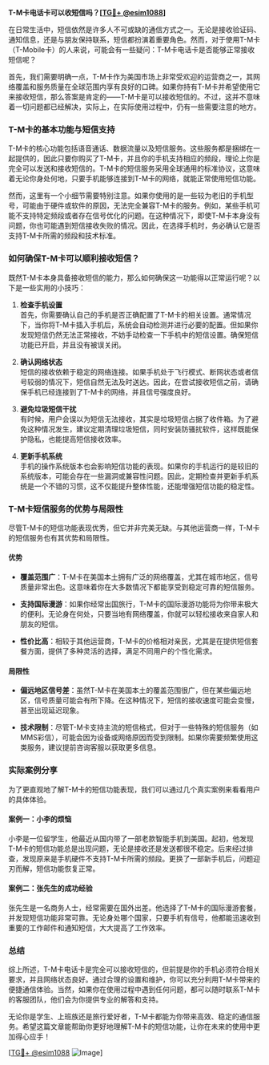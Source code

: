 **T-M卡电话卡可以收短信吗？[[TG💪+ @esim1088](https://t.me/s/esim1088)]**

在日常生活中，短信依然是许多人不可或缺的通信方式之一。无论是接收验证码、通知信息，还是与朋友保持联系，短信都扮演着重要角色。然而，对于使用T-M卡（T-Mobile卡）的人来说，可能会有一些疑问：T-M卡电话卡是否能够正常接收短信呢？

首先，我们需要明确一点，T-M卡作为美国市场上非常受欢迎的运营商之一，其网络覆盖和服务质量在全球范围内享有良好的口碑。如果你持有T-M卡并希望使用它来接收短信，那么答案是肯定的——T-M卡是可以接收短信的。不过，这并不意味着一切问题都已经解决，实际上，在实际使用过程中，仍有一些需要注意的地方。

### T-M卡的基本功能与短信支持

T-M卡的核心功能包括语音通话、数据流量以及短信服务。这些服务都是捆绑在一起提供的，因此只要你购买了T-M卡，并且你的手机支持相应的频段，理论上你是完全可以发送和接收短信的。T-M卡的短信服务采用全球通用的标准协议，这意味着无论你身处何地，只要手机能够连接到T-M卡的网络，就能正常使用短信功能。

然而，这里有一个小细节需要特别注意。如果你使用的是一些较为老旧的手机型号，可能由于硬件或软件的原因，无法完全兼容T-M卡的服务。例如，某些手机可能不支持特定频段或者存在信号优化的问题。在这种情况下，即使T-M卡本身没有问题，你也可能遇到短信接收失败的情况。因此，在选择手机时，务必确认它是否支持T-M卡所需的频段和技术标准。

### 如何确保T-M卡可以顺利接收短信？

既然T-M卡本身具备接收短信的能力，那么如何确保这一功能得以正常运行呢？以下是一些实用的小技巧：

1. **检查手机设置**  
   首先，你需要确认自己的手机是否正确配置了T-M卡的相关设置。通常情况下，当你将T-M卡插入手机后，系统会自动检测并进行必要的配置。但如果你发现短信仍然无法正常接收，不妨手动检查一下手机中的短信设置。确保短信功能已开启，并且没有被误关闭。

2. **确认网络状态**  
   短信的接收依赖于稳定的网络连接。如果手机处于飞行模式、断网状态或者信号较弱的情况下，短信自然无法及时送达。因此，在尝试接收短信之前，请确保手机已经连接到了T-M卡的网络，并且信号强度良好。

3. **避免垃圾短信干扰**  
   有时候，用户会误以为短信无法接收，其实是垃圾短信占据了收件箱。为了避免这种情况发生，建议定期清理垃圾短信，同时安装防骚扰软件，这样既能保护隐私，也能提高短信接收效率。

4. **更新手机系统**  
   手机的操作系统版本也会影响短信功能的表现。如果你的手机运行的是较旧的系统版本，可能会存在一些漏洞或兼容性问题。因此，定期检查并更新手机系统是一个不错的习惯，这不仅能提升整体性能，还能增强短信功能的稳定性。

### T-M卡短信服务的优势与局限性

尽管T-M卡的短信功能表现优秀，但它并非完美无缺。与其他运营商一样，T-M卡的短信服务也有其优势和局限性。

#### 优势

- **覆盖范围广**：T-M卡在美国本土拥有广泛的网络覆盖，尤其在城市地区，信号质量非常出色。这意味着你在大多数情况下都能享受到稳定可靠的短信服务。
  
- **支持国际漫游**：如果你经常出国旅行，T-M卡的国际漫游功能将为你带来极大的便利。无论身在何处，只要当地有网络覆盖，你就可以轻松接收来自家人和朋友的短信。

- **性价比高**：相较于其他运营商，T-M卡的价格相对亲民，尤其是在提供短信套餐方面，提供了多种灵活的选择，满足不同用户的个性化需求。

#### 局限性

- **偏远地区信号差**：虽然T-M卡在美国本土的覆盖范围很广，但在某些偏远地区，信号质量可能会有所下降。在这种情况下，短信的接收速度可能会变慢，甚至出现延迟现象。

- **技术限制**：尽管T-M卡支持主流的短信格式，但对于一些特殊的短信服务（如MMS彩信），可能会因为设备或网络原因而受到限制。如果你需要频繁使用这类服务，建议提前咨询客服以获取更多信息。

### 实际案例分享

为了更直观地了解T-M卡的短信功能表现，我们可以通过几个真实案例来看看用户的具体体验。

#### 案例一：小李的烦恼

小李是一位留学生，他最近从国内带了一部老款智能手机到美国。起初，他发现T-M卡的短信功能总是出现问题，无论是接收还是发送都很不稳定。后来经过排查，发现原来是手机硬件不支持T-M卡所需的频段。更换了一部新手机后，问题迎刃而解，短信功能恢复正常。

#### 案例二：张先生的成功经验

张先生是一名商务人士，经常需要在国外出差。他选择了T-M卡的国际漫游套餐，并发现短信功能非常可靠。无论身处哪个国家，只要手机有信号，他都能迅速收到重要的工作邮件和通知短信，大大提高了工作效率。

### 总结

综上所述，T-M卡电话卡是完全可以接收短信的，但前提是你的手机必须符合相关要求，并且网络状态良好。通过合理的设置和维护，你可以充分利用T-M卡带来的便捷通信体验。当然，如果你在使用过程中遇到任何问题，都可以随时联系T-M卡的客服团队，他们会为你提供专业的解答和支持。

无论你是学生、上班族还是旅行爱好者，T-M卡都能为你带来高效、稳定的通信服务。希望这篇文章能帮助你更好地理解T-M卡的短信功能，让你在未来的使用中更加得心应手！

[[TG💪+ @esim1088](https://t.me/s/esim1088) ![Image](https://i.postimg.cc/4NQfJmqS/Snipaste-2025-05-13-00-14-12.png)]